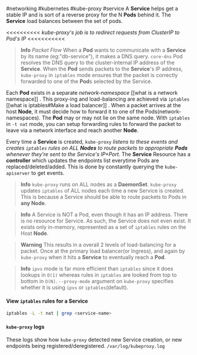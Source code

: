 #networking #kubernetes #kube-proxy #service
A **Service** helps get a stable IP and is sort of a reverse proxy for the N **Pods** behind it.
The **Service** load balances between the set of pods.

<<<<<<<<<<
_kube-proxy's job is to redirect requests from ClusterIP to Pod's IP_
<<<<<<<<<<<

>**Info**
>_Packet Flow_
> When a **Pod** wants to communicate with a **Service** by its name (eg:"db-service"),  it makes a DNS query. `core-dns` Pod resolves the DNS query to the cluster-internal IP address of the **Service**. When the **Pod** sends packets to the **Service**'s IP address, `kube-proxy` in `iptables` mode ensures that the packet is correctly forwarded to one of the **Pod**s selected by the Service.

Each **Pod** exists in a separate _network-namespace_ [[what is a network namespace]] . 
This proxy-ing and load-balancing are achieved via `iptables` [[what is iptables#Make a load balancer]] . When a packet arrives at the host **Node**, it must decide how to forward it to one of the Pods(network-namespaces). The **Pod** may or may not lie on the same node. With `iptables`  in `-t nat` mode, you can setup forwarding rules to forward the packet to leave via a network interface and reach another **Node**. 

Every time a **Service** is created, `kube-proxy`  _listens to these events and creates `iptables` rules on ALL **Nodes** to route packets to appropriate **Pods** whenever they're sent to the Service's IP+Port._
The **Service** Resource has a **controller** which updates the endpoints list everytime Pods are replaced/deleted/added. This is done by constantly querying the `kube-apiserver`  to get events. 
>**Info**
>`kube-proxy` runs on ALL nodes as a **DaemonSet**. `kube-proxy` updates `iptables` of ALL nodes each time a new Service is created. This is because a Service should be able to route packets to Pods in **any Node**.

>**Info**
>A Service is NOT a Pod, even though it has an IP address. There is no resource for Service. As such, the Service does not even exist. It exists only in-memory, represented as a set of `iptables` rules on the Host **Node**. 

>**Warning**
>This results in a overall 2 levels of load-balancing for a packet.
>Once at the primary load balancer(or Ingress), and again by `kube-proxy` when it hits a **Service** to eventually reach a **Pod**.

> **Info**
> `ipvs` mode is far more efficient than `iptables` since it does lookups in `O(1)` whereas rules in `iptables` are looked from top to bottom in `O(N)`.
> `--proxy-mode` argument on `kube-proxy` specifies whether it is using `ipvs` or `iptables`(default). 

#### View `iptables` rules for a Service
```sh
iptables -L -t nat | grep <service-name>
```


#### `kube-proxy` logs 
These logs show how `kube-proxy` detected new Service creation, or new endpoints being registered/deregistered.
`/var/log/kubeproxy.log` 

